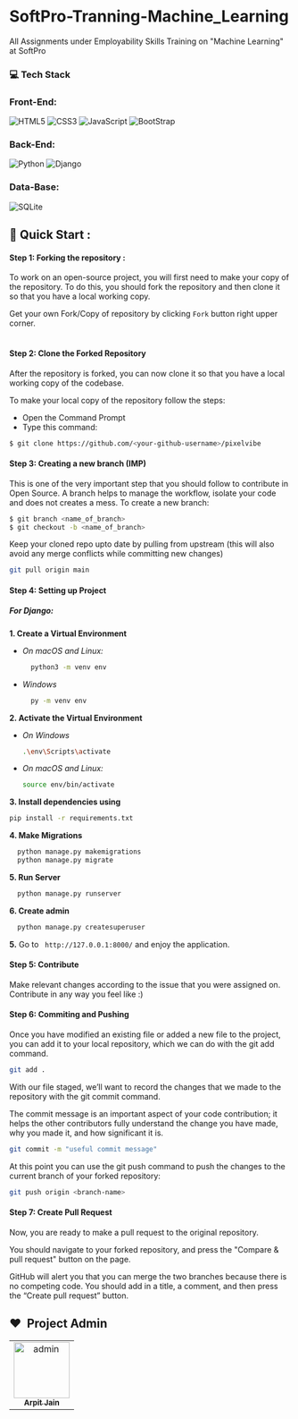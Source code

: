 # SoftPro-Tranning-Machine_Learning
All Assignments  under Employability Skills Training on "Machine Learning" at SoftPro

 ### 💻 Tech Stack
### Front-End:
<img alt="HTML5" src="https://img.shields.io/badge/html5%20-%23E34F26.svg?&style=for-the-badge&logo=html5&logoColor=white"/>  <img alt="CSS3" src="https://img.shields.io/badge/css3%20-%231572B6.svg?&style=for-the-badge&logo=css3&logoColor=white"/> <img alt="JavaScript" src="https://img.shields.io/badge/javascript%20-%23323330.svg?&style=for-the-badge&logo=javascript&logoColor=%23F7DF1E"/> 
<img alt="BootStrap" src="https://img.shields.io/badge/Bootstrap-563D7C?style=for-the-badge&logo=bootstrap&logoColor=white"/> 

### Back-End:
<img alt="Python" src="https://img.shields.io/badge/Python-3776AB?style=for-the-badge&logo=python&logoColor=white"/> <img alt="Django" src="https://img.shields.io/badge/django%20-%23092E20.svg?&style=for-the-badge&logo=django&logoColor=white"/>    

### Data-Base:
<img alt="SQLite" src ="https://img.shields.io/badge/sqlite-%2307405e.svg?&style=for-the-badge&logo=sqlite&logoColor=white"/> 

## 🚀 Quick Start :

#### Step 1: Forking the repository :

To work on an open-source project, you will first need to make your copy of the repository. To do this, you should fork the repository and then clone it so that you have a local working copy.

Get your own Fork/Copy of repository by clicking `Fork` button right upper corner.<br><br>

#### Step 2: Clone the Forked Repository

After the repository is forked, you can now clone it so that you have a local working copy of the codebase.

To make your local copy of the repository follow the steps:
- Open the Command Prompt
- Type this command:
  
```bash
$ git clone https://github.com/<your-github-username>/pixelvibe
```


#### Step 3: Creating a new branch (IMP)
This is one of the very important step that you should follow to contribute in Open Source. A branch helps to manage the workflow, isolate your code and does not creates a mess. To create a new branch:
  
```bash
$ git branch <name_of_branch>
$ git checkout -b <name_of_branch>
```

Keep your cloned repo upto date by pulling from upstream (this will also avoid any merge conflicts while committing new changes)
```bash
git pull origin main
```

#### Step 4: Setting up Project

##### For Django:
**1. Create a Virtual Environment**

- *On macOS and Linux:*
  ```bash
    python3 -m venv env
  ```
- *Windows*
  ```bash
    py -m venv env
  ````

**2. Activate the Virtual Environment**
  - *On Windows*
    ```bash
    .\env\Scripts\activate
    ```
  - *On macOS and Linux:*
    ```bash
    source env/bin/activate
    ```

**3. Install dependencies using**
```bash
pip install -r requirements.txt
```

**4. Make Migrations**

```bash
  python manage.py makemigrations
  python manage.py migrate
```
**5. Run Server**

```bash
  python manage.py runserver
```
**6. Create admin**

```bash
  python manage.py createsuperuser
```

**5.** Go to ` http://127.0.0.1:8000/` and enjoy the application.

#### Step 5: Contribute
Make relevant changes according to the issue that you were assigned on. Contribute in any way you feel like :)

#### Step 6: Commiting and Pushing
Once you have modified an existing file or added a new file to the project, you can add it to your local repository, which we can do with the git add command.

```bash
git add .
```
With our file staged, we’ll want to record the changes that we made to the repository with the git commit command.

The commit message is an important aspect of your code contribution; it helps the other contributors fully understand the change you have made, why you made it, and how significant it is.

```bash
git commit -m "useful commit message"
```

At this point you can use the git push command to push the changes to the current branch of your forked repository:

```bash
git push origin <branch-name>
```

#### Step 7: Create Pull Request
Now, you are ready to make a pull request to the original repository.

You should navigate to your forked repository, and press the "Compare & pull request" button on the page.

GitHub will alert you that you can merge the two branches because there is no competing code. You should add in a title, a comment, and then press the “Create pull request” button.

## ❤️&nbsp; Project Admin
<table>
<tr>
    <td align="center" thead="admin"><a href="https://github.com/arpit456jain"><img src="https://avatars.githubusercontent.com/arpit456jain" width="100px;" alt="admin"/><br /><sub><b>Arpit Jain</b></sub></a></td></tr>
  </tr>
  </table>
